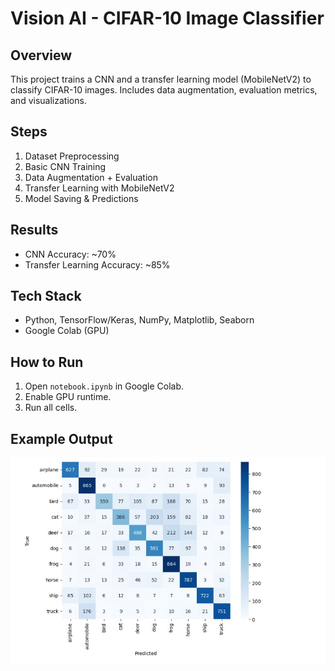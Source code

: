 # Vision AI - CIFAR-10 Image Classifier

## Overview
This project trains a CNN and a transfer learning model (MobileNetV2) to classify CIFAR-10 images. Includes data augmentation, evaluation metrics, and visualizations.

## Steps
1. Dataset Preprocessing
2. Basic CNN Training
3. Data Augmentation + Evaluation
4. Transfer Learning with MobileNetV2
5. Model Saving & Predictions

## Results
- CNN Accuracy: ~70%
- Transfer Learning Accuracy: ~85%

## Tech Stack
- Python, TensorFlow/Keras, NumPy, Matplotlib, Seaborn
- Google Colab (GPU)

## How to Run
1. Open `notebook.ipynb` in Google Colab.
2. Enable GPU runtime.
3. Run all cells.

## Example Output
![Confusion Matrix](https://github.com/Priyanshugoyal2301/VisionAI-CIFAR10/blob/main/Confusion%20Matrix.jpg)
